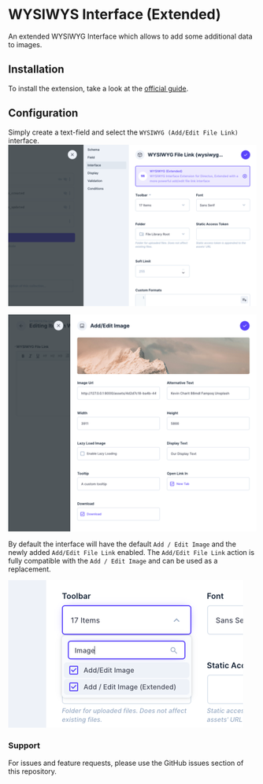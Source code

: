 # WYSIWYS Interface (Extended)
An extended WYSIWYG Interface which allows to add some additional data to images.


## Installation
To install the extension, take a look at the [official guide](https://docs.directus.io/extensions/installing-extensions.html).

## Configuration
Simply create a text-field and select the `WYSIWYG (Add/Edit File Link)` interface.
![](https://raw.githubusercontent.com/directus-labs/extensions/main/packages/input-rich-text-html-file-link/docs/settings.png)

![](https://raw.githubusercontent.com/directus-labs/extensions/main/packages/input-rich-text-html-file-link/docs/interface.png)

By default the interface will have the default `Add / Edit Image` and the newly added `Add/Edit File Link` enabled. The `Add/Edit File Link` action is fully compatible with the `Add / Edit Image`  and can be used as a replacement.

![](https://raw.githubusercontent.com/directus-labs/extensions/main/packages/input-rich-text-html-file-link/docs/toolbar.png)

### Support
For issues and feature requests, please use the GitHub issues section of this repository.
